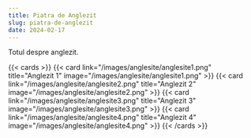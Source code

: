 ```yaml
---
title: Piatra de Anglezit
slug: piatra-de-anglezit
date: 2024-02-17
---
```


Totul despre anglezit.

{{< cards >}}
  {{< card link="/images/anglesite/anglesite1.png" title="Anglezit 1" image="/images/anglesite/anglesite1.png" >}}
  {{< card link="/images/anglesite/anglesite2.png" title="Anglezit 2" image="/images/anglesite/anglesite2.png" >}}
  {{< card link="/images/anglesite/anglesite3.png" title="Anglezit 3" image="/images/anglesite/anglesite3.png" >}}
  {{< card link="/images/anglesite/anglesite4.png" title="Anglezit 4" image="/images/anglesite/anglesite4.png" >}}
{{< /cards >}}
